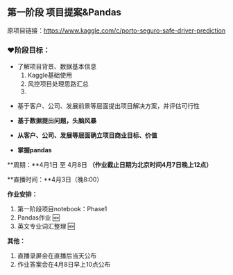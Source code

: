 ## 第一阶段 项目提案&Pandas

原项目链接：https://www.kaggle.com/c/porto-seguro-safe-driver-prediction


### ❤️阶段目标：

- 了解项目背景、数据基本信息
    1. Kaggle基础使用
    2. 风控项目处理思路汇总
    3. 

* 基于客户、公司、发展前景等层面提出项目解决方案，并评估可行性

    

- **基于数据提出问题，头脑风暴**

- **从客户、公司、发展等层面确立项目商业目标、价值**

- **掌握pandas**

**周期：**4月1日 至 4月8日 **（作业截止日期为北京时间4月7日晚上12点）**

**直播时间：**4月3日（晚8:00）

**作业安排：**

1. 第一阶段项目notebook：Phase1
2. Pandas作业 🆕
3. 英文专业词汇整理 🆕

**其他：**

1. 直播录屏会在直播后当天公布
2. 作业答案会在4月8日早上10点公布